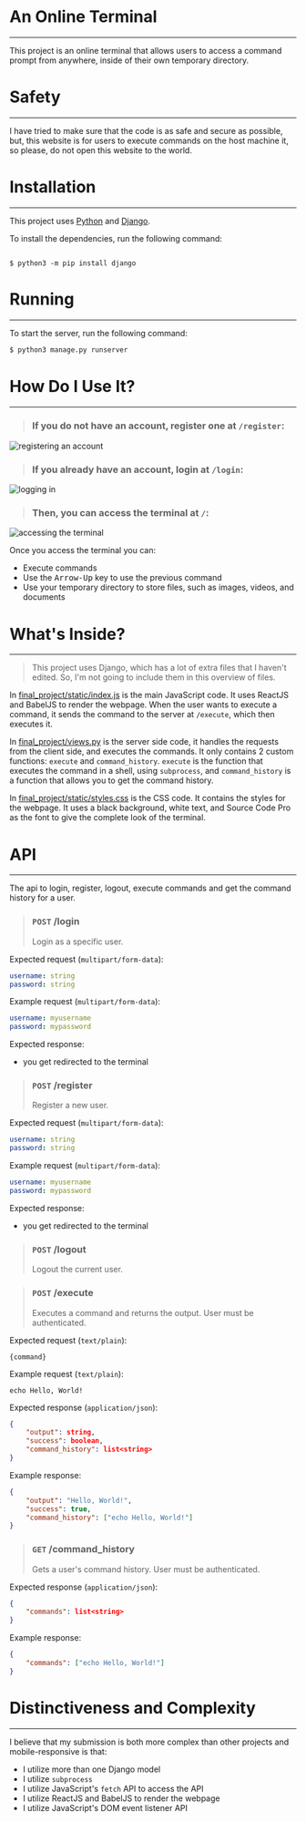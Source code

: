 # An Online Terminal

---

This project is an online terminal that allows users to access a command prompt from anywhere, inside of their own temporary directory.

# Safety

---

I have tried to make sure that the code is as safe and secure as possible, but, this website is for users to execute commands on the host machine it, so please, do not open this website to the world.

# Installation

---

This project uses [Python](https://www.python.org/) and [Django](https://www.djangoproject.com/).

To install the dependencies, run the following command:

```

$ python3 -m pip install django

```

# Running

---

To start the server, run the following command:

```bash
$ python3 manage.py runserver
```

# How Do I Use It?

---

> ### If you do not have an account, register one at `/register`:

![registering an account](./assets/registering.png)

> ### If you already have an account, login at `/login`:

![logging in](./assets/logging-in.png)

> ### Then, you can access the terminal at `/`:

![accessing the terminal](./assets/terminal.png)

Once you access the terminal you can:

-   Execute commands
-   Use the <kbd>Arrow-Up</kbd> key to use the previous command
-   Use your temporary directory to store files, such as images, videos, and documents

# What's Inside?

---

> This project uses Django, which has a lot of extra files that I haven't edited. So, I'm not going to include them in this overview of files.

In [final_project/static/index.js](./final_project/static/index.js) is the main JavaScript code. It uses ReactJS and BabelJS to render the webpage. When the user wants to execute a command, it sends the command to the server at `/execute`, which then executes it.

In [final_project/views.py](./final_project/views.py) is the server side code, it handles the requests from the client side, and executes the commands. It only contains 2 custom functions: `execute` and `command_history`. `execute` is the function that executes the command in a shell, using `subprocess`, and `command_history` is a function that allows you to get the command history.

In [final_project/static/styles.css](./final_project/static/styles.css) is the CSS code. It contains the styles for the webpage. It uses a black background, white text, and Source Code Pro as the font to give the complete look of the terminal.

# API

---

The api to login, register, logout, execute commands and get the command history for a user.

> ### `POST` /login
>
> Login as a specific user.

Expected request (`multipart/form-data`):

```yaml
username: string
password: string
```

Example request (`multipart/form-data`):

```yaml
username: myusername
password: mypassword
```

Expected response:

-   you get redirected to the terminal

> ### `POST` /register
>
> Register a new user.

Expected request (`multipart/form-data`):

```yaml
username: string
password: string
```

Example request (`multipart/form-data`):

```yaml
username: myusername
password: mypassword
```

Expected response:

-   you get redirected to the terminal

> ### `POST` /logout
>
> Logout the current user.

> ### `POST` /execute
>
> Executes a command and returns the output. User must be authenticated.

Expected request (`text/plain`):

```
{command}
```

Example request (`text/plain`):

```
echo Hello, World!
```

Expected response (`application/json`):

```json
{
    "output": string,
    "success": boolean,
    "command_history": list<string>
}
```

Example response:

```json
{
    "output": "Hello, World!",
    "success": true,
    "command_history": ["echo Hello, World!"]
}
```

> ### `GET` /command_history
>
> Gets a user's command history. User must be authenticated.

Expected response (`application/json`):

```json
{
    "commands": list<string>
}
```

Example response:

```json
{
    "commands": ["echo Hello, World!"]
}
```

# Distinctiveness and Complexity

---

I believe that my submission is both more complex than other projects and mobile-responsive is that:

-   I utilize more than one Django model
-   I utilize `subprocess`
-   I utilize JavaScript's `fetch` API to access the API
-   I utilize ReactJS and BabelJS to render the webpage
-   I utilize JavaScript's DOM event listener API
